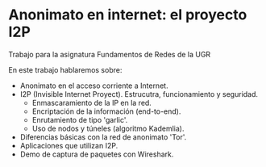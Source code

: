 # Anonimato en internet: el proyecto I2P
Trabajo para la asignatura Fundamentos de Redes de la UGR

En este trabajo hablaremos sobre:

- Anonimato en el acceso corriente a Internet.
- I2P (Invisible Internet Proyect). Estrucutra, funcionamiento y seguridad.
  * Enmascaramiento de la IP en la red.
  * Encriptación de la información (end-to-end).
  * Enrutamiento de tipo 'garlic'.
  * Uso de nodos y túneles (algoritmo Kademlia).
- Diferencias básicas con la red de anonimato 'Tor'.
- Aplicaciones que utilizan I2P.
- Demo de captura de paquetes con Wireshark.
